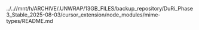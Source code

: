 ../..//mnt/h/ARCHIVE/.UNWRAP/13GB_FILES/backup_repository/DuRi_Phase3_Stable_2025-08-03/cursor_extension/node_modules/mime-types/README.md
